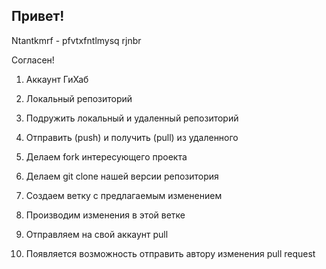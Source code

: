 ## Привет!

Ntantkmrf - pfvtxfntlmysq rjnbr

Согласен!

1. Аккаунт ГиХаб
2. Локальный репозиторий
3. Подружить локальный и удаленный репозиторий
4. Отправить (push) и получить (pull) из удаленного



1. Делаем fork интересующего проекта
2. Делаем git clone нашей версии репозитория
3. Создаем ветку с предлагаемым изменением
4. Производим изменения в этой ветке
5. Отправляем на свой аккаунт pull
6. Появляется возможность отправить автору изменения pull request

